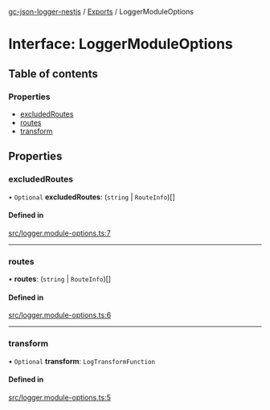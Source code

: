 [gc-json-logger-nestjs](../README.md) / [Exports](../modules.md) / LoggerModuleOptions

# Interface: LoggerModuleOptions

## Table of contents

### Properties

- [excludedRoutes](LoggerModuleOptions.md#excludedroutes)
- [routes](LoggerModuleOptions.md#routes)
- [transform](LoggerModuleOptions.md#transform)

## Properties

### excludedRoutes

• `Optional` **excludedRoutes**: (`string` \| `RouteInfo`)[]

#### Defined in

[src/logger.module-options.ts:7](https://github.com/igrek8/gc-json-logger-nestjs/blob/d406577/src/logger.module-options.ts#L7)

___

### routes

• **routes**: (`string` \| `RouteInfo`)[]

#### Defined in

[src/logger.module-options.ts:6](https://github.com/igrek8/gc-json-logger-nestjs/blob/d406577/src/logger.module-options.ts#L6)

___

### transform

• `Optional` **transform**: `LogTransformFunction`

#### Defined in

[src/logger.module-options.ts:5](https://github.com/igrek8/gc-json-logger-nestjs/blob/d406577/src/logger.module-options.ts#L5)
